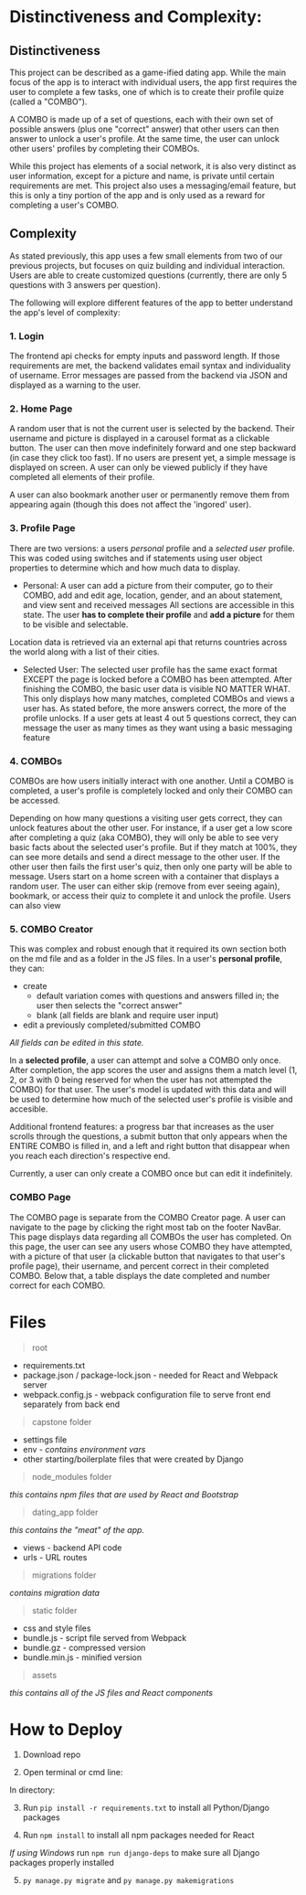 # Distinctiveness and Complexity:

## Distinctiveness
This project can be described as a game-ified dating app. While the main focus of the app is to interact with individual users, the app first requires the user to complete a few tasks, one of which is to create their profile quize (called a "COMBO").

A COMBO is made up of a set of questions, each with their own set of possible answers (plus one "correct" answer) that other users can then answer to unlock a user's profile. At the same time, the user can unlock other users' profiles by completing their COMBOs.

While this project has elements of a social network, it is also very distinct as user information, except for a picture and name, is private until certain requirements are met. This project also uses a messaging/email feature, but this is only a tiny portion of the app and is only used as a reward for completing a user's COMBO.

## Complexity
As stated previously, this app uses a few small elements from two of our previous projects, but focuses on quiz building and individual interaction. Users are able to create customized questions (currently, there are only 5 questions with 3 answers per question).

The following will explore different features of the app to better understand the app's level of complexity:

### 1. Login

The frontend api checks for empty inputs and password length. If those requirements are met, the backend validates email syntax and individuality of username. Error messages are passed from the backend via JSON and displayed as a warning to the user.

### 2. Home Page

A random user that is not the current user is selected by the backend. Their username and picture is displayed in a carousel format as a clickable button. The user can then move indefinitely forward and one step backward (in case they click too fast). If no users are present yet, a simple message is displayed on screen. A user can only be viewed publicly if they have completed all elements of their profile.

A user can also bookmark another user or permanently remove them from appearing again (though this does not affect the 'ingored' user).

### 3. Profile Page
There are two versions: a users *personal* profile and a *selected user* profile. This was coded using switches and if statements using user object properties to determine which and how much data to display.

- Personal:
A user can add a picture from their computer, go to their COMBO, add and edit age, location, gender, and an about statement, and view sent and received messages 
All sections are accessible in this state. The user **has to complete their profile** and **add a picture** for them to be visible and selectable.

Location data is retrieved via an external api that returns countries across the world along with a list of their cities.

- Selected User:
The selected user profile has the same exact format EXCEPT the page is locked before a COMBO has been attempted. After finishing the COMBO, the basic user data is visible NO MATTER WHAT. This only displays how many matches, completed COMBOs and views a user has. As stated before, the more answers correct, the more of the profile unlocks. If a user gets at least 4 out 5 questions correct, they can message the user as many times as they want using a basic messaging feature

### 4. COMBOs
COMBOs are how users initially interact with one another. Until a COMBO is completed, a user's profile is completely locked and only their COMBO can be accessed. 

Depending on how many questions a visiting user gets correct, they can unlock features about the other user. For instance, if a user get a low score after completing a quiz (aka COMBO), they will only be able to see very basic facts about the selected user's profile. But if they match at 100%, they can see more details and send a direct message to the other user. If the other user then fails the first user's quiz, then only one party will be able to message. Users start on a home screen with a container that displays a random user. The user can either skip (remove from ever seeing again), bookmark, or access their quiz to complete it and unlock the profile. Users can also view 

### 5. COMBO Creator
This was complex and robust enough that it required its own section both on the md file and as a folder in the JS files. 
In a user's **personal profile**, they can:
- create
    - default variation comes with questions and answers filled in; the user then selects the "correct answer"
    - blank (all fields are blank and require user input)
- edit a previously completed/submitted COMBO

*All fields can be edited in this state.*

In a **selected profile**, a user can attempt and solve a COMBO only once. After completion, the app scores the user and assigns them a match level (1, 2, or 3 with 0 being reserved for when the user has not attempted the COMBO) for that user. The user's model is updated with this data and will be used to determine how much of the selected user's profile is visible and accesible.

Additional frontend features: a progress bar that increases as the user scrolls through the questions, a submit button that only appears when the ENTIRE COMBO is filled in, and a left and right button that disappear when you reach each direction's respective end.

Currently, a user can only create a COMBO once but can edit it indefinitely.

### COMBO Page
The COMBO page is separate from the COMBO Creator page. A user can navigate to the page by clicking the right most tab on the footer NavBar. This page displays data regarding all COMBOs the user has completed. On this page, the user can see any users whose COMBO they have attempted, with a picture of that user (a clickable button that navigates to that user's profile page), their username, and percent correct in their completed COMBO. Below that, a table displays the date completed and number correct for each COMBO. 

# Files
> root

- requirements.txt 
- package.json / package-lock.json - needed for React and Webpack server
- webpack.config.js - webpack configuration file to serve front end separately from back end

> capstone folder

- settings file
- env - *contains environment vars*
- other starting/boilerplate files that were created by Django

> node_modules folder

*this contains npm files that are used by React and Bootstrap*

> dating_app folder 

*this contains the "meat" of the app.*
- views - backend API code
- urls - URL routes

> migrations folder 

*contains migration data*

> static folder
- css and style files
- bundle.js - script file served from Webpack
- bundle.gz - compressed version
- bundle.min.js - minified version

> assets

*this contains all of the JS files and React components*


# How to Deploy

1. Download repo

2. Open terminal or cmd line:

In directory: 

3. Run `pip install -r requirements.txt` to install all Python/Django packages

4. Run `npm install` to install all npm packages needed for React

*If using Windows* run `npm run django-deps` to make sure all Django packages properly installed

5. `py manage.py migrate` and `py manage.py makemigrations`



